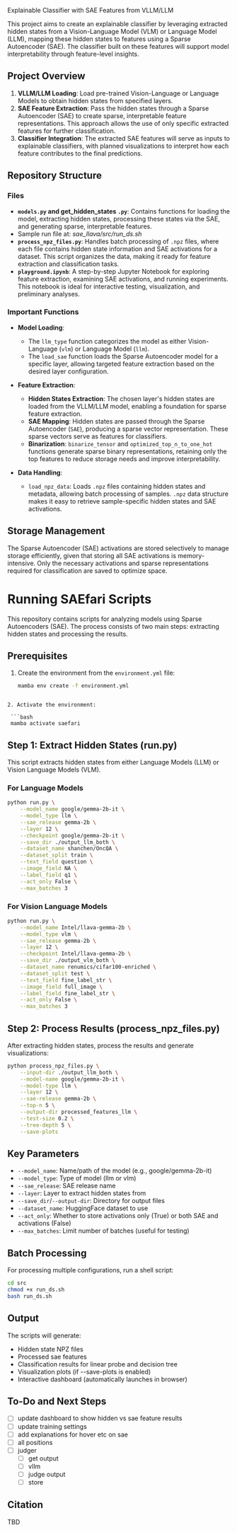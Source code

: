 Explainable Classifier with SAE Features from VLLM/LLM

This project aims to create an explainable classifier by leveraging extracted hidden states from a Vision-Language Model (VLM) or Language Model (LLM), mapping these hidden states to features using a Sparse Autoencoder (SAE). The classifier built on these features will support model interpretability through feature-level insights.

## Project Overview

1. **VLLM/LLM Loading**: Load pre-trained Vision-Language or Language Models to obtain hidden states from specified layers.
2. **SAE Feature Extraction**: Pass the hidden states through a Sparse Autoencoder (SAE) to create sparse, interpretable feature representations. This approach allows the use of only specific extracted features for further classification.
3. **Classifier Integration**: The extracted SAE features will serve as inputs to explainable classifiers, with planned visualizations to interpret how each feature contributes to the final predictions.

## Repository Structure

### Files

- **`models.py` and get_hidden_states `.py`**: Contains functions for loading the model, extracting hidden states, processing these states via the SAE, and generating sparse, interpretable features.
- Sample run file at: *sae_llava/src/run_ds.sh*
- **`process_npz_files.py`**: Handles batch processing of `.npz` files, where each file contains hidden state information and SAE activations for a dataset. This script organizes the data, making it ready for feature extraction and classification tasks.
- **`playground.ipynb`**: A step-by-step Jupyter Notebook for exploring feature extraction, examining SAE activations, and running experiments. This notebook is ideal for interactive testing, visualization, and preliminary analyses.

### Important Functions

- **Model Loading**:

  - The `llm_type` function categorizes the model as either Vision-Language (`vlm`) or Language Model (`llm`).
  - The `load_sae` function loads the Sparse Autoencoder model for a specific layer, allowing targeted feature extraction based on the desired layer configuration.
- **Feature Extraction**:

  - **Hidden States Extraction**: The chosen layer's hidden states are loaded from the VLLM/LLM model, enabling a foundation for sparse feature extraction.
  - **SAE Mapping**: Hidden states are passed through the Sparse Autoencoder (`SAE`), producing a sparse vector representation. These sparse vectors serve as features for classifiers.
  - **Binarization**: `binarize_tensor` and `optimized_top_n_to_one_hot` functions generate sparse binary representations, retaining only the top features to reduce storage needs and improve interpretability.
- **Data Handling**:

  - `load_npz_data`: Loads `.npz` files containing hidden states and metadata, allowing batch processing of samples. `.npz` data structure makes it easy to retrieve sample-specific hidden states and SAE activations.

## Storage Management

The Sparse Autoencoder (SAE) activations are stored selectively to manage storage efficiently, given that storing all SAE activations is memory-intensive. Only the necessary activations and sparse representations required for classification are saved to optimize space.


# Running SAEfari Scripts

This repository contains scripts for analyzing models using Sparse Autoencoders (SAE). The process consists of two main steps: extracting hidden states and processing the results.

## Prerequisites

1. Create the environment from the `environment.yml` file:

   ```bash
   mamba env create -f environment.yml
  ```

2. Activate the environment:

   ```bash
   mamba activate saefari
   ```

## Step 1: Extract Hidden States (run.py)

This script extracts hidden states from either Language Models (LLM) or Vision Language Models (VLM).

### For Language Models

```bash
python run.py \
    --model_name google/gemma-2b-it \
    --model_type llm \
    --sae_release gemma-2b \
    --layer 12 \
    --checkpoint google/gemma-2b-it \
    --save_dir ./output_llm_both \
    --dataset_name shanchen/OncQA \
    --dataset_split train \
    --text_field question \
    --image_field NA \
    --label_field q1 \
    --act_only False \
    --max_batches 3
```

### For Vision Language Models

```bash
python run.py \
    --model_name Intel/llava-gemma-2b \
    --model_type vlm \
    --sae_release gemma-2b \
    --layer 12 \
    --checkpoint Intel/llava-gemma-2b \
    --save_dir ./output_vlm_both \
    --dataset_name renumics/cifar100-enriched \
    --dataset_split test \
    --text_field fine_label_str \
    --image_field full_image \
    --label_field fine_label_str \
    --act_only False \
    --max_batches 3
```

## Step 2: Process Results (process_npz_files.py)

After extracting hidden states, process the results and generate visualizations:

```bash
python process_npz_files.py \
    --input-dir ./output_llm_both \
    --model-name google/gemma-2b-it \
    --model-type llm \
    --layer 12 \
    --sae-release gemma-2b \
    --top-n 5 \
    --output-dir processed_features_llm \
    --test-size 0.2 \
    --tree-depth 5 \
    --save-plots
```

## Key Parameters

- `--model_name`: Name/path of the model (e.g., google/gemma-2b-it)
- `--model_type`: Type of model (llm or vlm)
- `--sae_release`: SAE release name
- `--layer`: Layer to extract hidden states from
- `--save_dir`/`--output-dir`: Directory for output files
- `--dataset_name`: HuggingFace dataset to use
- `--act_only`: Whether to store activations only (True) or both SAE and activations (False)
- `--max_batches`: Limit number of batches (useful for testing)

## Batch Processing

For processing multiple configurations, run a shell script:

   ```bash
   cd src
   chmod +x run_ds.sh
   bash run_ds.sh
   ```

## Output

The scripts will generate:
- Hidden state NPZ files
- Processed sae features
- Classification results for linear probe and decision tree
- Visualization plots (if --save-plots is enabled)
- Interactive dashboard (automatically launches in browser)


## To-Do and Next Steps

- [ ] update dashboard to show hidden vs sae feature results
- [ ] update training settings 
- [ ] add explanations for hover etc on sae
- [ ] all positions
- [ ] judger
  - [ ] get output
  - [ ] vllm
  - [ ] judge output 
  - [ ] store

## Citation
TBD
